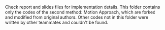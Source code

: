 Check report and slides files for implementation details.
This folder contains only the codes of the second method: Motion Approach, which are forked and modified from original authors. Other codes not in this folder were written by other teammates and couldn't be found.
